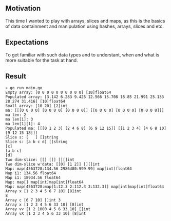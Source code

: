 ## Motivation

This time I wanted to play with arrays, slices and maps, as this is the basics of data containment and manipulation using hashes, arrays, slices and etc.

## Expectations

To get familiar with such data types and to understant, when and what is more suitable for the task at hand.

## Result

```shell
» go run main.go
Empty array: [0 0 0 0 0 0 0 0 0 0] [10]float64
Populated array: [3.142 6.283 9.425 12.566 15.708 18.85 21.991 25.133 28.274 31.416] [10]float64
Small array: [10 20] [2]int
ma: [[[0 0 0 0] [0 0 0 0] [0 0 0 0]] [[0 0 0 0] [0 0 0 0] [0 0 0 0]]]
ma len: 2
ma len[1]: 3
ma len[1][1]: 4
Populated ma: [[[0 1 2 3] [2 4 6 8] [6 9 12 15]] [[1 2 3 4] [4 6 8 10] [9 12 15 18]]]
Slice s: [   ] []string
Slice s: [a b c d] []string
[c]
[a b c]
[d]
Two dim-slice: [[] []] [][]int
Two dim-slice w'data: [[0] [1 2]] [][]int
Map: map[4563728:134.56 2986480:999.99] map[int]float64
Map i1: 134.56 float64
Map i1: 18934.56 float64
Map: map[] map[int]map[int]float64
Map: map[4563728:map[1:12.3 2:112.3 3:132.3]] map[int]map[int]float64
Array x [1 2 3 4 5 6 7 10] [8]int
8
Array c [6 7 10] []int 3
Array x [1 2 3 4 5 6 33 10] [8]int
Array vv [1 2 1000 4 5 6 33 10] []int
Array vX [1 2 3 4 5 6 33 10] [8]int
```